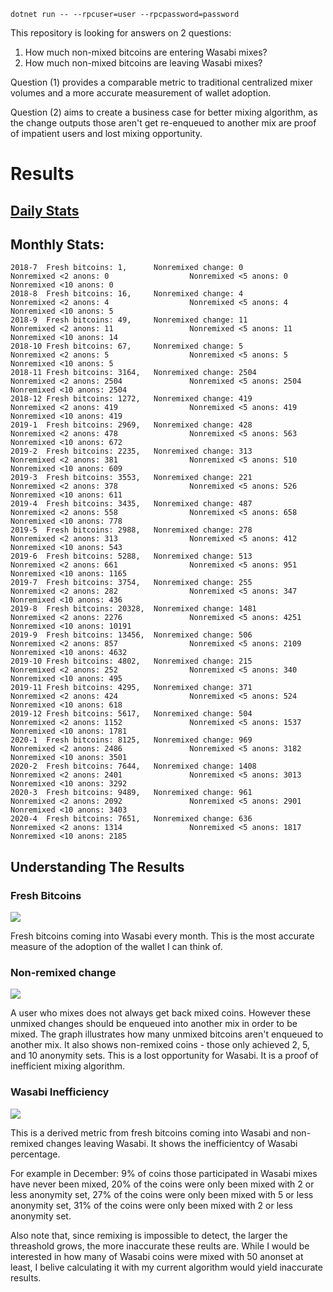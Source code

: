 `dotnet run -- --rpcuser=user --rpcpassword=password`

This repository is looking for answers on 2 questions:

1. How much non-mixed bitcoins are entering Wasabi mixes?
2. How much non-mixed bitcoins are leaving Wasabi mixes?

Question (1) provides a comparable metric to traditional centralized mixer volumes and a more accurate measurement of wallet adoption.

Question (2) aims to create a business case for better mixing algorithm, as the change outputs those aren't get re-enqueued to another mix are proof of impatient users and lost mixing opportunity.

# Results

## [Daily Stats](https://github.com/nopara73/WasabiCjEfficiency/blob/master/DailyStats.txt)

## Monthly Stats:

```
2018-7  Fresh bitcoins: 1,      Nonremixed change: 0            Nonremixed <2 anons: 0                  Nonremixed <5 anons: 0                  Nonremixed <10 anons: 0
2018-8  Fresh bitcoins: 16,     Nonremixed change: 4            Nonremixed <2 anons: 4                  Nonremixed <5 anons: 4                  Nonremixed <10 anons: 5
2018-9  Fresh bitcoins: 49,     Nonremixed change: 11           Nonremixed <2 anons: 11                 Nonremixed <5 anons: 11                 Nonremixed <10 anons: 14
2018-10 Fresh bitcoins: 67,     Nonremixed change: 5            Nonremixed <2 anons: 5                  Nonremixed <5 anons: 5                  Nonremixed <10 anons: 5
2018-11 Fresh bitcoins: 3164,   Nonremixed change: 2504         Nonremixed <2 anons: 2504               Nonremixed <5 anons: 2504               Nonremixed <10 anons: 2504
2018-12 Fresh bitcoins: 1272,   Nonremixed change: 419          Nonremixed <2 anons: 419                Nonremixed <5 anons: 419                Nonremixed <10 anons: 419
2019-1  Fresh bitcoins: 2969,   Nonremixed change: 428          Nonremixed <2 anons: 478                Nonremixed <5 anons: 563                Nonremixed <10 anons: 672
2019-2  Fresh bitcoins: 2235,   Nonremixed change: 313          Nonremixed <2 anons: 381                Nonremixed <5 anons: 510                Nonremixed <10 anons: 609
2019-3  Fresh bitcoins: 3553,   Nonremixed change: 221          Nonremixed <2 anons: 378                Nonremixed <5 anons: 526                Nonremixed <10 anons: 611
2019-4  Fresh bitcoins: 3435,   Nonremixed change: 487          Nonremixed <2 anons: 558                Nonremixed <5 anons: 658                Nonremixed <10 anons: 778
2019-5  Fresh bitcoins: 2988,   Nonremixed change: 278          Nonremixed <2 anons: 313                Nonremixed <5 anons: 412                Nonremixed <10 anons: 543
2019-6  Fresh bitcoins: 5288,   Nonremixed change: 513          Nonremixed <2 anons: 661                Nonremixed <5 anons: 951                Nonremixed <10 anons: 1165
2019-7  Fresh bitcoins: 3754,   Nonremixed change: 255          Nonremixed <2 anons: 282                Nonremixed <5 anons: 347                Nonremixed <10 anons: 436
2019-8  Fresh bitcoins: 20328,  Nonremixed change: 1481         Nonremixed <2 anons: 2276               Nonremixed <5 anons: 4251               Nonremixed <10 anons: 10191
2019-9  Fresh bitcoins: 13456,  Nonremixed change: 506          Nonremixed <2 anons: 857                Nonremixed <5 anons: 2109               Nonremixed <10 anons: 4632
2019-10 Fresh bitcoins: 4802,   Nonremixed change: 215          Nonremixed <2 anons: 252                Nonremixed <5 anons: 340                Nonremixed <10 anons: 495
2019-11 Fresh bitcoins: 4295,   Nonremixed change: 371          Nonremixed <2 anons: 424                Nonremixed <5 anons: 524                Nonremixed <10 anons: 618
2019-12 Fresh bitcoins: 5617,   Nonremixed change: 504          Nonremixed <2 anons: 1152               Nonremixed <5 anons: 1537               Nonremixed <10 anons: 1781
2020-1  Fresh bitcoins: 8125,   Nonremixed change: 969          Nonremixed <2 anons: 2486               Nonremixed <5 anons: 3182               Nonremixed <10 anons: 3501
2020-2  Fresh bitcoins: 7644,   Nonremixed change: 1408         Nonremixed <2 anons: 2401               Nonremixed <5 anons: 3013               Nonremixed <10 anons: 3292
2020-3  Fresh bitcoins: 9489,   Nonremixed change: 961          Nonremixed <2 anons: 2092               Nonremixed <5 anons: 2901               Nonremixed <10 anons: 3403
2020-4  Fresh bitcoins: 7651,   Nonremixed change: 636          Nonremixed <2 anons: 1314               Nonremixed <5 anons: 1817               Nonremixed <10 anons: 2185
```

## Understanding The Results

### Fresh Bitcoins

![](https://i.imgur.com/8ubxO1Y.png)

Fresh bitcoins coming into Wasabi every month. This is the most accurate measure of the adoption of the wallet I can think of.

### Non-remixed change

![](https://i.imgur.com/Z2DXgAT.png)

A user who mixes does not always get back mixed coins. However these unmixed changes should be enqueued into another mix in order to be mixed. The graph illustrates how many unmixed bitcoins aren't enqueued to another mix. It also shows non-remixed coins - those only achieved 2, 5, and 10 anonymity sets. This is a lost opportunity for Wasabi. It is a proof of inefficient mixing algorithm.

### Wasabi Inefficiency

![](https://i.imgur.com/Eu0mE3Y.png)

This is a derived metric from fresh bitcoins coming into Wasabi and non-remixed changes leaving Wasabi. It shows the inefficientcy of Wasabi percentage.

For example in December: 9% of coins those participated in Wasabi mixes have never been mixed, 20% of the coins were only been mixed with 2 or less anonymity set, 27% of the coins were only been mixed with 5 or less anonymity set, 31% of the coins were only been mixed with 2 or less anonymity set.

Also note that, since remixing is impossible to detect, the larger the threashold grows, the more inaccurate these reults are. While I would be interested in how many of Wasabi coins were mixed with 50 anonset at least, I belive calculating it with my current algorithm would yield inaccurate results.
